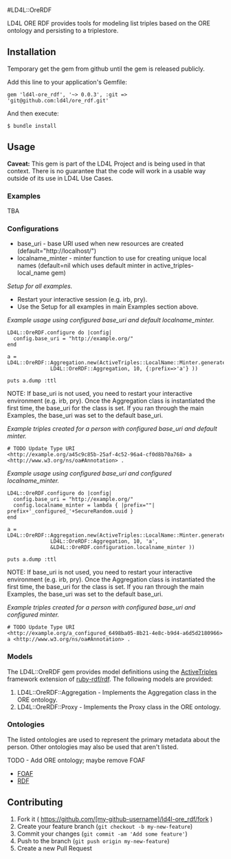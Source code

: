 #LD4L::OreRDF

LD4L ORE RDF provides tools for modeling list triples based on the ORE ontology and persisting to a triplestore.


## Installation

Temporary get the gem from github until the gem is released publicly.

Add this line to your application's Gemfile:

<!--    gem 'ld4l-ore_rdf' -->
    gem 'ld4l-ore_rdf', '~> 0.0.3', :git => 'git@github.com:ld4l/ore_rdf.git'
    

And then execute:

    $ bundle install

<!--
Or install it yourself as:

    $ gem install ld4l-ore_rdf
-->


## Usage

**Caveat:** This gem is part of the LD4L Project and is being used in that context.  There is no guarantee that the 
code will work in a usable way outside of its use in LD4L Use Cases.

### Examples

TBA


### Configurations

* base_uri - base URI used when new resources are created (default="http://localhost/")
* localname_minter - minter function to use for creating unique local names (default=nil which uses default minter in active_triples-local_name gem)

*Setup for all examples.*

* Restart your interactive session (e.g. irb, pry).
* Use the Setup for all examples in main Examples section above.

*Example usage using configured base_uri and default localname_minter.*
```
LD4L::OreRDF.configure do |config|
  config.base_uri = "http://example.org/"
end

a = LD4L::OreRDF::Aggregation.new(ActiveTriples::LocalName::Minter.generate_local_name(
              LD4L::OreRDF::Aggregation, 10, {:prefix=>'a'} ))

puts a.dump :ttl
```
NOTE: If base_uri is not used, you need to restart your interactive environment (e.g. irb, pry).  Once the 
  Aggregation class is instantiated the first time, the base_uri for the class is set.  If you ran
  through the main Examples, the base_uri was set to the default base_uri.


*Example triples created for a person with configured base_uri and default minter.*
```
# TODO Update Type URI
<http://example.org/a45c9c85b-25af-4c52-96a4-cf0d8b70a768> a <http://www.w3.org/ns/oa#Annotation> .
```

*Example usage using configured base_uri and configured localname_minter.*
```
LD4L::OreRDF.configure do |config|
  config.base_uri = "http://example.org/"
  config.localname_minter = lambda { |prefix=""| prefix+'_configured_'+SecureRandom.uuid }
end

a = LD4L::OreRDF::Aggregation.new(ActiveTriples::LocalName::Minter.generate_local_name(
              LD4L::OreRDF::Aggregation, 10, 'a',
              &LD4L::OreRDF.configuration.localname_minter ))

puts a.dump :ttl
```
NOTE: If base_uri is not used, you need to restart your interactive environment (e.g. irb, pry).  Once the 
  Aggregation class is instantiated the first time, the base_uri for the class is set.  If you ran
  through the main Examples, the base_uri was set to the default base_uri.


*Example triples created for a person with configured base_uri and configured minter.*
```
# TODO Update Type URI
<http://example.org/a_configured_6498ba05-8b21-4e8c-b9d4-a6d5d2180966> a <http://www.w3.org/ns/oa#Annotation> .
```


### Models

The LD4L::OreRDF gem provides model definitions using the 
[ActiveTriples](https://github.com/ActiveTriples/ActiveTriples) framework extension of 
[ruby-rdf/rdf](https://github.com/ruby-rdf/rdf).  The following models are provided:

1. LD4L::OreRDF::Aggregation - Implements the Aggregation class in the ORE ontology.
1. LD4L::OreRDF::Proxy - Implements the Proxy class in the ORE ontology.

### Ontologies

The listed ontologies are used to represent the primary metadata about the person.
Other ontologies may also be used that aren't listed.
 
TODO - Add ORE ontology;  maybe remove FOAF 
* [FOAF](http://xmlns.com/ore/spec/)
* [RDF](http://www.w3.org/TR/rdf-syntax-grammar/)


## Contributing

1. Fork it ( https://github.com/[my-github-username]/ld4l-ore_rdf/fork )
2. Create your feature branch (`git checkout -b my-new-feature`)
3. Commit your changes (`git commit -am 'Add some feature'`)
4. Push to the branch (`git push origin my-new-feature`)
5. Create a new Pull Request
